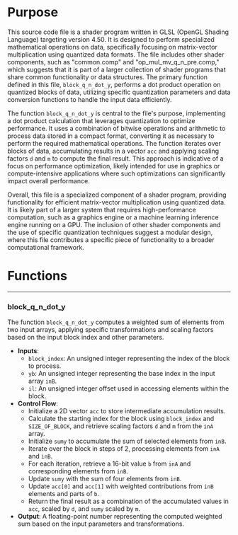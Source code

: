 # Purpose
This source code file is a shader program written in GLSL (OpenGL Shading Language) targeting version 4.50. It is designed to perform specialized mathematical operations on data, specifically focusing on matrix-vector multiplication using quantized data formats. The file includes other shader components, such as "common.comp" and "op_mul_mv_q_n_pre.comp," which suggests that it is part of a larger collection of shader programs that share common functionality or data structures. The primary function defined in this file, `block_q_n_dot_y`, performs a dot product operation on quantized blocks of data, utilizing specific quantization parameters and data conversion functions to handle the input data efficiently.

The function `block_q_n_dot_y` is central to the file's purpose, implementing a dot product calculation that leverages quantization to optimize performance. It uses a combination of bitwise operations and arithmetic to process data stored in a compact format, converting it as necessary to perform the required mathematical operations. The function iterates over blocks of data, accumulating results in a vector `acc` and applying scaling factors `d` and `m` to compute the final result. This approach is indicative of a focus on performance optimization, likely intended for use in graphics or compute-intensive applications where such optimizations can significantly impact overall performance.

Overall, this file is a specialized component of a shader program, providing functionality for efficient matrix-vector multiplication using quantized data. It is likely part of a larger system that requires high-performance computation, such as a graphics engine or a machine learning inference engine running on a GPU. The inclusion of other shader components and the use of specific quantization techniques suggest a modular design, where this file contributes a specific piece of functionality to a broader computational framework.
# Functions

---
### block\_q\_n\_dot\_y
The function `block_q_n_dot_y` computes a weighted sum of elements from two input arrays, applying specific transformations and scaling factors based on the input block index and other parameters.
- **Inputs**:
    - `block_index`: An unsigned integer representing the index of the block to process.
    - `yb`: An unsigned integer representing the base index in the input array `inB`.
    - `il`: An unsigned integer offset used in accessing elements within the block.
- **Control Flow**:
    - Initialize a 2D vector `acc` to store intermediate accumulation results.
    - Calculate the starting index for the block using `block_index` and `SIZE_OF_BLOCK`, and retrieve scaling factors `d` and `m` from the `inA` array.
    - Initialize `sumy` to accumulate the sum of selected elements from `inB`.
    - Iterate over the block in steps of 2, processing elements from `inA` and `inB`.
    - For each iteration, retrieve a 16-bit value `b` from `inA` and corresponding elements from `inB`.
    - Update `sumy` with the sum of four elements from `inB`.
    - Update `acc[0]` and `acc[1]` with weighted contributions from `inB` elements and parts of `b`.
    - Return the final result as a combination of the accumulated values in `acc`, scaled by `d`, and `sumy` scaled by `m`.
- **Output**: A floating-point number representing the computed weighted sum based on the input parameters and transformations.



